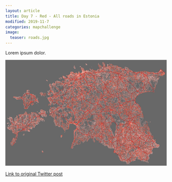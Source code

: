 ```yaml
---
layout: article
title: Day 7 - Red - All roads in Estonia
modified: 2019-11-7
categories: mapchallenge
image:
  teaser: roads.jpg
---
```


Lorem ipsum dolor.

![image of day 7 post](../../images/roads.jpg)

[Link to original Twitter post](https://twitter.com/evelynuuemaa/status/7)
